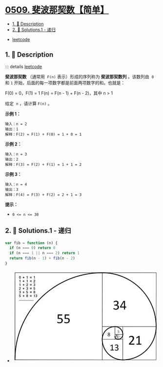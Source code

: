 # [0509. 斐波那契数【简单】](https://github.com/Tdahuyou/TNotes.leetcode/tree/main/notes/0509.%20%E6%96%90%E6%B3%A2%E9%82%A3%E5%A5%91%E6%95%B0%E3%80%90%E7%AE%80%E5%8D%95%E3%80%91)

<!-- region:toc -->

- [1. 📝 Description](#1--description)
- [2. 🎯 Solutions.1 - 递归](#2--solutions1---递归)

<!-- endregion:toc -->

- [leetcode](https://leetcode.cn/problems/fibonacci-number/)

## 1. 📝 Description

::: details [leetcode](https://leetcode.cn)

**斐波那契数** （通常用  `F(n)` 表示）形成的序列称为 **斐波那契数列** 。该数列由  `0` 和 `1` 开始，后面的每一项数字都是前面两项数字的和。也就是：

F(0) = 0，F(1) = 1 F(n) = F(n - 1) + F(n - 2)，其中 n > 1

给定  `n` ，请计算 `F(n)` 。

**示例 1：**

```
输入：n = 2
输出：1
解释：F(2) = F(1) + F(0) = 1 + 0 = 1
```

**示例 2：**

```
输入：n = 3
输出：2
解释：F(3) = F(2) + F(1) = 1 + 1 = 2
```

**示例 3：**

```
输入：n = 4
输出：3
解释：F(4) = F(3) + F(2) = 2 + 1 = 3
```

**提示：**

- `0 <= n <= 30`

## 2. 🎯 Solutions.1 - 递归

```js
var fib = function (n) {
  if (n === 0) return 0
  if (n === 1 || n === 2) return 1
  return fib(n - 1) + fib(n - 2)
}
```

- ![](assets/2024-11-16-19-07-29.png)
